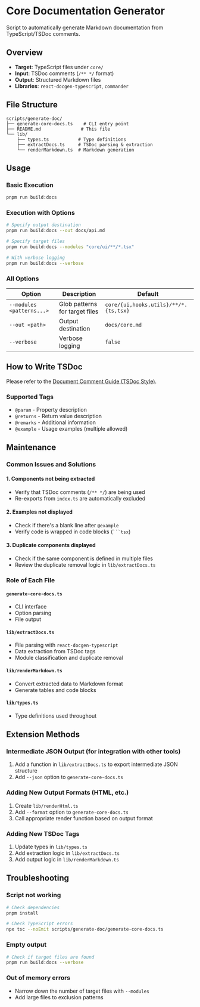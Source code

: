 # Core Documentation Generator

Script to automatically generate Markdown documentation from TypeScript/TSDoc comments.

## Overview

- **Target**: TypeScript files under `core/`
- **Input**: TSDoc comments (`/** */` format)
- **Output**: Structured Markdown files
- **Libraries**: `react-docgen-typescript`, `commander`

## File Structure

```
scripts/generate-doc/
├── generate-core-docs.ts    # CLI entry point
├── README.md               # This file
└── lib/
    ├── types.ts           # Type definitions
    ├── extractDocs.ts     # TSDoc parsing & extraction
    └── renderMarkdown.ts  # Markdown generation
```

## Usage

### Basic Execution
```bash
pnpm run build:docs
```

### Execution with Options
```bash
# Specify output destination
pnpm run build:docs --out docs/api.md

# Specify target files
pnpm run build:docs --modules "core/ui/**/*.tsx"

# With verbose logging
pnpm run build:docs --verbose
```

### All Options
| Option | Description | Default |
|--------|-------------|---------|
| `--modules <patterns...>` | Glob patterns for target files | `core/{ui,hooks,utils}/**/*.{ts,tsx}` |
| `--out <path>` | Output destination | `docs/core.md` |
| `--verbose` | Verbose logging | `false` |

## How to Write TSDoc

Please refer to the [Document Comment Guide (TSDoc Style)](../../docs/doc-comment-guide.md).

### Supported Tags
- `@param` - Property description
- `@returns` - Return value description
- `@remarks` - Additional information
- `@example` - Usage examples (multiple allowed)

## Maintenance

### Common Issues and Solutions

#### 1. Components not being extracted
- Verify that TSDoc comments (`/** */`) are being used
- Re-exports from `index.ts` are automatically excluded

#### 2. Examples not displayed
- Check if there's a blank line after `@example`
- Verify code is wrapped in code blocks (` ```tsx `)

#### 3. Duplicate components displayed
- Check if the same component is defined in multiple files
- Review the duplicate removal logic in `lib/extractDocs.ts`

### Role of Each File

#### `generate-core-docs.ts`
- CLI interface
- Option parsing
- File output

#### `lib/extractDocs.ts`
- File parsing with `react-docgen-typescript`
- Data extraction from TSDoc tags
- Module classification and duplicate removal

#### `lib/renderMarkdown.ts`
- Convert extracted data to Markdown format
- Generate tables and code blocks

#### `lib/types.ts`
- Type definitions used throughout

## Extension Methods

### Intermediate JSON Output (for integration with other tools)
1. Add a function in `lib/extractDocs.ts` to export intermediate JSON structure
2. Add `--json` option to `generate-core-docs.ts`

### Adding New Output Formats (HTML, etc.)
1. Create `lib/renderHtml.ts`
2. Add `--format` option to `generate-core-docs.ts`
3. Call appropriate render function based on output format

### Adding New TSDoc Tags
1. Update types in `lib/types.ts`
2. Add extraction logic in `lib/extractDocs.ts`
3. Add output logic in `lib/renderMarkdown.ts`

## Troubleshooting

### Script not working
```bash
# Check dependencies
pnpm install

# Check TypeScript errors
npx tsc --noEmit scripts/generate-doc/generate-core-docs.ts
```

### Empty output
```bash
# Check if target files are found
pnpm run build:docs --verbose
```

### Out of memory errors
- Narrow down the number of target files with `--modules`
- Add large files to exclusion patterns
